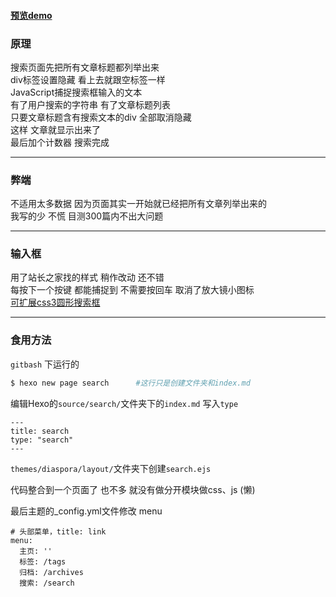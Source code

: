 #### [预览demo](https://hotococoa.com/search)

### 原理  
搜索页面先把所有文章标题都列举出来   
div标签设置隐藏 看上去就跟空标签一样  
JavaScript捕捉搜索框输入的文本   
有了用户搜索的字符串 有了文章标题列表   
只要文章标题含有搜索文本的div 全部取消隐藏  
这样 文章就显示出来了   
最后加个计数器 搜索完成  
  
*** 
### 弊端  
不适用太多数据 因为页面其实一开始就已经把所有文章列举出来的  
我写的少 不慌 目测300篇内不出大问题  
  
***   
### 输入框  
用了站长之家找的样式 稍作改动 还不错     
每按下一个按键 都能捕捉到 不需要按回车 取消了放大镜小图标    
[可扩展css3圆形搜索框](http://sc.chinaz.com/jiaoben/130222276600.htm)    

***
### 食用方法
`gitbash` 下运行的  

``` bash
$ hexo new page search      #这行只是创建文件夹和index.md  
```
 
  
编辑Hexo的`source/search/`文件夹下的`index.md` 写入`type`   
 
```
---
title: search
type: "search"  
---
```

`themes/diaspora/layout/`文件夹下创建`search.ejs`

代码整合到一个页面了 也不多 就没有做分开模块做css、js (懒)

最后主题的_config.yml文件修改 menu

```
# 头部菜单，title: link
menu:
  主页: ''
  标签: /tags 
  归档: /archives 
  搜索: /search
```